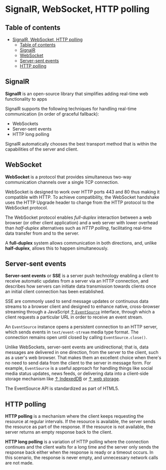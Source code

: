 # SignalR, WebSocket, HTTP polling

## Table of contents

- [SignalR, WebSocket, HTTP polling](#signalr-websocket-http-polling)
  - [Table of contents](#table-of-contents)
  - [SignalR](#signalr)
  - [WebSocket](#websocket)
  - [Server-sent events](#server-sent-events)
  - [HTTP polling](#http-polling)

## SignalR

**SignalR** is an open-source library that simplifies adding real-time web functionality to apps

SignalR supports the following techniques for handling real-time communication (in order of graceful fallback):

- WebSockets
- Server-sent events
- HTTP long polling

SignalR automatically chooses the best transport method that is within the capabilities of the server and client.

## WebSocket

**WebSocket** is a protocol that provides simultaneous two-way communication channels over a single TCP connection.

WebSocket is designed to work over HTTP ports 443 and 80 thus making it compatible with HTTP. To achieve compatibility, the WebSocket handshake uses the HTTP Upgrade header to change from the HTTP protocol to the WebSocket protocol.

The WebSocket protocol enables _full-duplex_ interaction between a web browser (or other client application) and a web server with lower overhead than _half-duplex_ alternatives such as _HTTP polling_, facilitating real-time data transfer from and to the server.

A **full-duplex** system allows communication in both directions, and, unlike **half-duplex**, allows this to happen simultaneously.

## Server-sent events

**Server-sent events** or **SSE** is a server push technology enabling a client to receive automatic updates from a server via an HTTP connection, and describes how servers can initiate data transmission towards clients once an initial client connection has been established.

SSE are commonly used to send message updates or continuous data streams to a browser client and designed to enhance native, cross-browser streaming through a JavaScript [↑ `EventSource`](https://developer.mozilla.org/en-US/docs/Web/API/EventSource) interface, through which a client requests a particular URL in order to receive an event stream.

An `EventSource` instance opens a persistent connection to an HTTP server, which sends events in `text/event-stream` media type format. The connection remains open until closed by calling `EventSource.close()`.

Unlike WebSockets, server-sent events are unidirectional; that is, data messages are delivered in one direction, from the server to the client, such as a user's web browser. That makes them an excellent choice when there's no need to send data from the client to the server in message form. For example, `EventSource` is a useful approach for handling things like social media status updates, news feeds, or delivering data into a client-side storage mechanism like [↑ IndexedDB](https://developer.mozilla.org/en-US/docs/Web/API/IndexedDB_API) or [↑ web storage](https://developer.mozilla.org/en-US/docs/Web/API/Web_Storage_API).

The EventSource API is standardized as part of HTML5.

## HTTP polling

**HTTP polling** is a mechanism where the client keeps requesting the resource at regular intervals. If the resource is available, the server sends the resource as part of the response. If the resource is not available, the server returns an empty response back to the client.

**HTTP long polling** is a variation of HTTP polling where the connection continues and the client waits for a long time and the server only sends the response back either when the response is ready or a timeout occurs. In this scenario, the response is never empty, and unnecessary network calls are not made.
